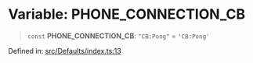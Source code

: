 # Variable: PHONE\_CONNECTION\_CB

> `const` **PHONE\_CONNECTION\_CB**: `"CB:Pong"` = `'CB:Pong'`

Defined in: [src/Defaults/index.ts:13](https://github.com/Fokusdotid/Baileys/blob/49e815e65b8f4aea31725e09dcf4815734557e39/src/Defaults/index.ts#L13)
